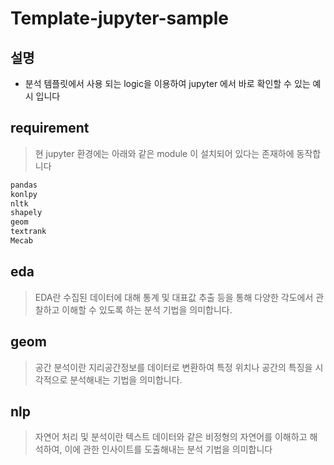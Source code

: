# Template-jupyter-sample

## 설명
- 분석 템플릿에서 사용 되는 logic을 이용하여 jupyter 에서 바로 확인할 수 있는 예시 입니다  

## requirement
> 현 jupyter 환경에는 아래와 같은 module 이 설치되어 있다는 존재하에 동작합니다
```python
pandas
konlpy
nltk
shapely
geom
textrank
Mecab
```

## eda

> EDA란 수집된 데이터에 대해 통계 및 대표값 추출 등을 통해 다양한 각도에서 관찰하고 이해할 수 있도록 하는 분석 기법을 의미합니다.

## geom

> 공간 분석이란 지리공간정보를 데이터로 변환하여 특정 위치나 공간의 특징을 시각적으로 분석해내는 기법을 의미합니다.

## nlp

> 자연어 처리 및 분석이란 텍스트 데이터와 같은 비정형의 자연어를 이해하고 해석하여, 이에 관한 인사이트를 도출해내는 분석 기법을 의미합니다 